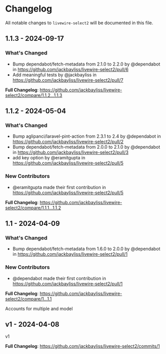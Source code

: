 # Changelog

All notable changes to `livewire-select2` will be documented in this file.

## 1.1.3 - 2024-09-17

### What's Changed

* Bump dependabot/fetch-metadata from 2.1.0 to 2.2.0 by @dependabot in https://github.com/jackbayliss/livewire-select2/pull/6
* Add meaningful tests by @jackbayliss in https://github.com/jackbayliss/livewire-select2/pull/7

**Full Changelog**: https://github.com/jackbayliss/livewire-select2/compare/1.1.2...1.1.3

## 1.1.2 - 2024-05-04

### What's Changed

* Bump aglipanci/laravel-pint-action from 2.3.1 to 2.4 by @dependabot in https://github.com/jackbayliss/livewire-select2/pull/2
* Bump dependabot/fetch-metadata from 2.0.0 to 2.1.0 by @dependabot in https://github.com/jackbayliss/livewire-select2/pull/3
* add key option by @eramitgupta in https://github.com/jackbayliss/livewire-select2/pull/5

### New Contributors

* @eramitgupta made their first contribution in https://github.com/jackbayliss/livewire-select2/pull/5

**Full Changelog**: https://github.com/jackbayliss/livewire-select2/compare/1.1.1...1.1.2

## 1.1 - 2024-04-09

### What's Changed

* Bump dependabot/fetch-metadata from 1.6.0 to 2.0.0 by @dependabot in https://github.com/jackbayliss/livewire-select2/pull/1

### New Contributors

* @dependabot made their first contribution in https://github.com/jackbayliss/livewire-select2/pull/1

**Full Changelog**: https://github.com/jackbayliss/livewire-select2/compare/1...1.1

Accounts for multiple and model

## v1 - 2024-04-08

v1

**Full Changelog**: https://github.com/jackbayliss/livewire-select2/commits/1
